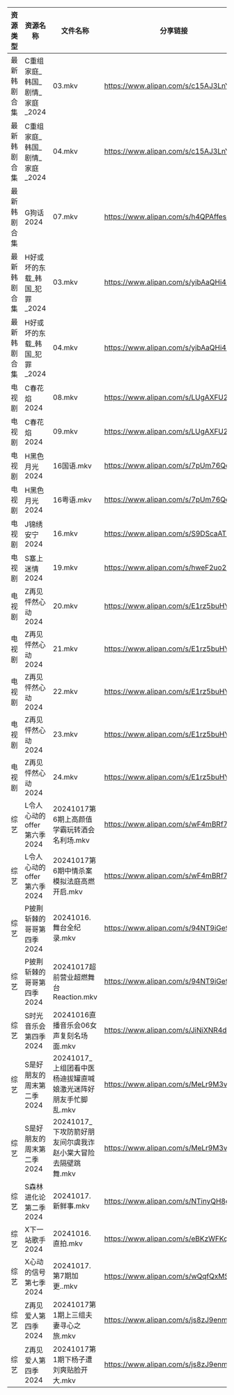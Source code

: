 | 资源类型   | 资源名称                | 文件名称                                  | 分享链接                                 | 更新时间                |
| ------ | ------------------- | ------------------------------------- | ------------------------------------ | ------------------- |
| 最新韩剧合集 | C重组家庭_韩国_剧情_家庭_2024 | 03.mkv                                | https://www.alipan.com/s/c15AJ3LnYiE | 2024-10-17 00:05:20 |
| 最新韩剧合集 | C重组家庭_韩国_剧情_家庭_2024 | 04.mkv                                | https://www.alipan.com/s/c15AJ3LnYiE | 2024-10-17 00:05:19 |
| 最新韩剧合集 | G狗话2024             | 07.mkv                                | https://www.alipan.com/s/h4QPAffesJn | 2024-10-17 12:05:27 |
| 最新韩剧合集 | H好或坏的东载_韩国_犯罪_2024  | 03.mkv                                | https://www.alipan.com/s/yibAaQHi4z2 | 2024-10-17 12:05:29 |
| 最新韩剧合集 | H好或坏的东载_韩国_犯罪_2024  | 04.mkv                                | https://www.alipan.com/s/yibAaQHi4z2 | 2024-10-17 12:05:29 |
| 电视剧    | C春花焰2024            | 08.mkv                                | https://www.alipan.com/s/LUgAXFU2qtc | 2024-10-17 14:05:13 |
| 电视剧    | C春花焰2024            | 09.mkv                                | https://www.alipan.com/s/LUgAXFU2qtc | 2024-10-17 14:05:13 |
| 电视剧    | H黑色月光2024           | 16国语.mkv                              | https://www.alipan.com/s/7pUm76Qoqso | 2024-10-17 14:05:34 |
| 电视剧    | H黑色月光2024           | 16粤语.mkv                              | https://www.alipan.com/s/7pUm76Qoqso | 2024-10-17 14:05:34 |
| 电视剧    | J锦绣安宁2024           | 16.mkv                                | https://www.alipan.com/s/S9DScaATSGS | 2024-10-17 19:05:33 |
| 电视剧    | S塞上迷情2024           | 19.mkv                                | https://www.alipan.com/s/hweF2uo2WDH | 2024-10-17 14:06:04 |
| 电视剧    | Z再见怦然心动2024         | 20.mkv                                | https://www.alipan.com/s/E1rz5buHYSs | 2024-10-17 19:06:20 |
| 电视剧    | Z再见怦然心动2024         | 21.mkv                                | https://www.alipan.com/s/E1rz5buHYSs | 2024-10-17 19:06:20 |
| 电视剧    | Z再见怦然心动2024         | 22.mkv                                | https://www.alipan.com/s/E1rz5buHYSs | 2024-10-17 19:06:19 |
| 电视剧    | Z再见怦然心动2024         | 23.mkv                                | https://www.alipan.com/s/E1rz5buHYSs | 2024-10-17 19:06:19 |
| 电视剧    | Z再见怦然心动2024         | 24.mkv                                | https://www.alipan.com/s/E1rz5buHYSs | 2024-10-17 19:06:18 |
| 综艺     | L令人心动的offer第六季2024  | 20241017第6期上高颜值学霸玩转酒会名利场.mkv          | https://www.alipan.com/s/wF4mBRf7vAS | 2024-10-17 16:06:38 |
| 综艺     | L令人心动的offer第六季2024  | 20241017第6期中情杀案模拟法庭高燃开启.mkv           | https://www.alipan.com/s/wF4mBRf7vAS | 2024-10-17 16:06:38 |
| 综艺     | P披荆斩棘的哥哥第四季2024     | 20241016.舞台全纪录.mkv                    | https://www.alipan.com/s/94NT9iGe94e | 2024-10-17 16:07:11 |
| 综艺     | P披荆斩棘的哥哥第四季2024     | 20241017超前营业超燃舞台Reaction.mkv          | https://www.alipan.com/s/94NT9iGe94e | 2024-10-17 16:07:11 |
| 综艺     | S时光音乐会第四季2024       | 20241016直播音乐会06女声复刻名场面.mkv            | https://www.alipan.com/s/JiNiXNR4dny | 2024-10-17 08:07:25 |
| 综艺     | S是好朋友的周末第二季2024     | 20241017_上组团看中医杨迪拔罐直喊娘激光迷阵好朋友手忙脚乱.mkv | https://www.alipan.com/s/MeLr9M3vuvt | 2024-10-17 16:07:21 |
| 综艺     | S是好朋友的周末第二季2024     | 20241017_下攻防箭好朋友间尔虞我诈赵小棠大冒险去隔壁跳舞.mkv  | https://www.alipan.com/s/MeLr9M3vuvt | 2024-10-17 16:07:21 |
| 综艺     | S森林进化论第二季2024       | 20241017.新鲜事.mkv                      | https://www.alipan.com/s/NTinyQH8gfp | 2024-10-17 16:07:24 |
| 综艺     | X下一站歌手2024          | 20241016.直拍.mkv                       | https://www.alipan.com/s/eBKzWFKqm82 | 2024-10-17 16:07:43 |
| 综艺     | X心动的信号第七季2024       | 20241017.第7期加更..mkv                   | https://www.alipan.com/s/wQqfQxMS8Sx | 2024-10-17 16:07:51 |
| 综艺     | Z再见爱人第四季2024        | 20241017第1期上三组夫妻寻心之旅.mkv              | https://www.alipan.com/s/js8zJ9enmDc | 2024-10-17 16:08:02 |
| 综艺     | Z再见爱人第四季2024        | 20241017第1期下杨子遭刘爽贴脸开大.mkv             | https://www.alipan.com/s/js8zJ9enmDc | 2024-10-17 16:08:01 |
